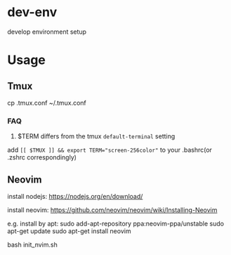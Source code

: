 # dev-env

develop environment setup

# Usage

## Tmux

cp .tmux.conf ~/.tmux.conf

### FAQ

1. $TERM differs from the tmux `default-terminal` setting

add `[[ $TMUX ]] && export TERM="screen-256color"` to your .bashrc(or .zshrc correspondingly)

## Neovim

install nodejs:
https://nodejs.org/en/download/

install neovim:
https://github.com/neovim/neovim/wiki/Installing-Neovim

e.g. install by apt:
sudo add-apt-repository ppa:neovim-ppa/unstable
sudo apt-get update
sudo apt-get install neovim

bash init_nvim.sh
